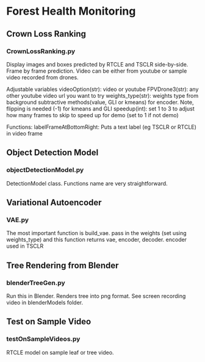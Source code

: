 # Forest Health Monitoring

## Crown Loss Ranking

### CrownLossRanking.py

Display images and boxes predicted by RTCLE and TSCLR side-by-side. Frame by frame prediction. 
Video can be either from youtube or sample video recorded from drones.

Adjustable variables
videoOption(str): video or youtube
FPVDrone3(str): any other youtube video url you want to try
weights_type(str): weights type from background subtractive methods(value, GLI or kmeans) for encoder. Note, flipping is needed (-1) for kmeans and GLI
speedup(int): set 1 to 3 to adjust how many frames to skip to speed up for demo (set to 1 if not demo)

Functions:
labelFrameAtBottomRight: Puts a text label (eg TSCLR or RTCLE) in video frame

## Object Detection Model

### objectDetectionModel.py

DetectionModel class. Functions name are very straightforward.

## Variational Autoencoder

### VAE.py

The most important function is build_vae. pass in the weights (set using weights_type) and this function returns vae, encoder, decoder.
encoder used in TSCLR

## Tree Rendering from Blender

### blenderTreeGen.py

Run this in Blender. Renders tree into png format. See screen recording video in blenderModels folder.

## Test on Sample Video

### testOnSampleVideos.py

RTCLE model on sample leaf or tree video.
